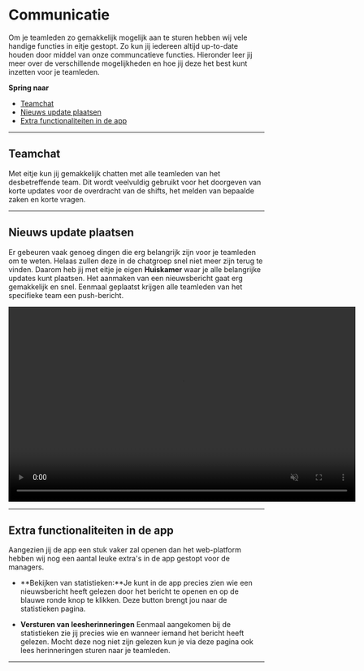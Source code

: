 # Communicatie

Om je teamleden zo gemakkelijk mogelijk aan te sturen hebben wij vele handige functies in eitje gestopt. Zo kun jij iedereen altijd up-to-date houden door middel van onze communcatieve functies. Hieronder leer jij meer over de verschillende mogelijkheden en hoe jij deze het best kunt inzetten voor je teamleden.

**Spring naar**
* [Teamchat](/communicatie?id=teamchat)
* [Nieuws update plaatsen](/communicatie?id=nieuws-update-plaatsen)
* [Extra functionaliteiten in de app](/communicatie?id=extra-functionaliteiten-in-de-app)


---


## Teamchat

Met eitje kun jij gemakkelijk chatten met alle teamleden van het desbetreffende team. Dit wordt veelvuldig gebruikt voor het doorgeven van korte updates voor de overdracht van de shifts, het melden van bepaalde zaken en korte vragen. 


---



## Nieuws update plaatsen

Er gebeuren vaak genoeg dingen die erg belangrijk zijn voor je teamleden om te weten. Helaas zullen deze in de chatgroep snel niet meer zijn terug te vinden. Daarom heb jij met eitje je eigen **Huiskamer** waar je alle belangrijke updates kunt plaatsen. Het aanmaken van een nieuwsbericht gaat erg gemakkelijk en snel. Eenmaal geplaatst krijgen alle teamleden van het specifieke team een push-bericht. 

<video controls
       muted 
       src="/assets/nieuwsberichtMaken.mov"
       width="683"
       height="384">
</video>

---

## Extra functionaliteiten in de app

Aangezien jij de app een stuk vaker zal openen dan het web-platform hebben wij nog een aantal leuke extra's in de app gestopt voor de managers. 

* **Bekijken van statistieken:**Je kunt in de app precies zien wie een nieuwsbericht heeft gelezen door het bericht te openen en op de blauwe ronde knop te klikken. Deze button brengt jou naar de statistieken pagina.

* **Versturen van leesherinneringen** Eenmaal aangekomen bij de statistieken zie jij precies wie en wanneer iemand het bericht heeft gelezen. Mocht deze nog niet zijn gelezen kun je via deze pagina ook lees herinneringen sturen naar je teamleden.

---